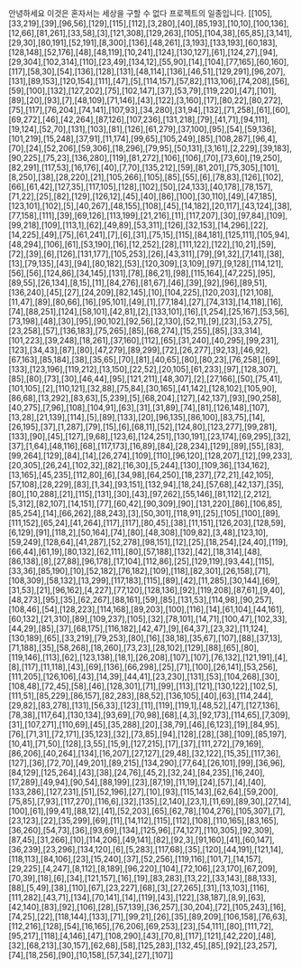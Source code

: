 안녕하세요 이것은 혼자서는 세상을 구할 수 없다 프로젝트의 일종입니다.
[[105],[33,219],[39],[96,56],[129],[115],[112],[3,280],[40],[85,193],[10,10],[100,136],[12,66],[81,261],[33,58],[3],[121,308],[129,263],[105],[104,38],[65,85],[3,141],[29,30],[80,191],[52,191],[8,300],[136],[48,261],[3,193],[133,193],[60,183],[128,148],[52,176],[48],[48,119],[10,241],[124],[130,127],[61],[124,27],[94],[29,304],[102,314],[110],[23,49],[134,12],[55,90],[14],[104],[77,165],[60,160],[117],[58,30],[54],[136],[128],[131],[48,114],[136],[46,51],[129,291],[96,207],[131],[89,153],[120,154],[111],[47],[5],[114,157],[57,82],[113,106],[74,208],[56],[59],[100],[132],[127,202],[75],[102,147],[37],[53,79],[119,220],[47],[101],[89],[20],[93],[7],[48,109],[71,146],[43],[122],[3,160],[17],[80,22],[80,272],[75],[117],[76,204],[74,141],[107,93],[34,280],[31,94],[132],[71,258],[61],[60],[69,272],[46],[42,264],[87,126],[107,236],[131,218],[79],[41,71],[94,111],[19,124],[52,70],[131],[103],[81],[126],[61,279],[37,100],[95],[54],[59,136],[101,219],[15,248],[37,91],[11,174],[99,65],[105,249],[85],[108,287],[96,4],[70],[24],[52,206],[59,306],[18,296],[79,95],[50,131],[3,161],[2,229],[39,183],[90,225],[75,23],[136,280],[119],[81,272],[106],[106],[70],[73,60],[19,250],[82,291],[117,53],[16,176],[40],[7,70],[135,212],[59],[81,201],[75,305],[101],[8,250],[38],[28,220],[21],[105,266],[105],[85],[55],[6],[78,83],[126],[102],[66],[61,42],[127,35],[117,105],[128],[102],[50],[24,133],[40,178],[78,157],[71,22],[25],[82],[129],[126,12],[45],[40],[86],[100],[30,110],[49],[47,185],[123,101],[102],[5],[40,267],[48,155],[108],[45],[14,182],[20,117],[43,124],[38],[77,158],[111],[39],[69,126],[113,199],[21,216],[11],[117,207],[30],[97,84],[109],[99,218],[109],[113,1],[62],[49,89],[53,311],[126],[32,153],[14,296],[22],[14,225],[49],[75],[61,241],[7],[6],[31],[75,15],[115],[84,181],[125,111],[105,94],[48,294],[106],[61],[53,190],[16],[12,252],[28],[111,122],[122],[10,21],[59],[72],[39],[6],[126],[131,177],[105,253],[26],[43,311],[79],[91,32],[7,141],[38],[13],[79,135],[43],[94],[80,182],[53],[120,309],[3,109],[97],[9,128],[114,121],[56],[56],[124,86],[34,145],[131],[78],[86,21],[98],[115,164],[47,225],[95],[89,55],[26,134],[8,15],[11],[84,276],[81,67],[46],[39],[92],[96],[89,51],[136,240],[45],[27],[24,209],[82,145],[10],[104,225],[120,203],[121,108],[11,47],[89],[80,66],[16],[95,101],[49],[1],[77,184],[27],[74,313],[14,118],[16],[74],[88,251],[124],[58,101],[42,81],[2],[133,101],[16],[1,254],[25,167],[53,56],[73,198],[48],[30],[95],[90,102],[92,56],[2,130],[52,11],[9],[23],[53,275],[23,258],[57],[136,183],[75,265],[85],[68,274],[15,255],[85],[33,314],[101,223],[39,248],[18,261],[37,160],[112],[65],[31,240],[40,295],[99,231],[123],[34,43],[87],[80],[47,279],[89,299],[72],[26,277],[92,13],[46,92],[67,163],[85,184],[38],[35,65],[70],[81],[40,65],[80],[80,23],[76,258],[69],[133],[123,196],[119,212],[13,150],[22,52],[20,105],[61,233],[97],[128,307],[85],[80],[73],[30],[46,44],[95],[121,211],[48,307],[2],[27,166],[50],[75,41],[101,105],[2],[110,121],[32,88],[75,84],[30,165],[41,142],[128,102],[105,90],[86,68],[13,292],[83,63],[5,239],[5],[68,204],[127],[42,137],[93],[90,258],[40,275],[7,96],[108],[104,91],[63],[31],[31,89],[74],[81],[126,148],[107],[13,28],[21,139],[114],[5],[89],[133],[20],[96,135],[86,100],[83,75],[14],[26,195],[37],[1,287],[79],[15],[6],[68,11],[52],[124,80],[123,277],[99,281],[133],[90],[45],[127],[9,68],[123,6],[124,251],[130,191],[23,174],[69,295],[32],[37],[1,64],[48,116],[68],[117,173],[16,89],[84],[28,234],[129],[89],[55],[83],[99,264],[129],[84],[14],[26,274],[109],[110],[96,120],[128,207],[12],[99,233],[20,305],[26,24],[102,32],[82],[16,30],[5,244],[130],[109,36],[134,162],[13,165],[45,235],[112,80],[6],[34,98],[64,250],[18,237],[72,21],[42,105],[57,108],[28,229],[83],[1,34],[93,151],[132,94],[18,24],[57,68],[42,137],[35],[80],[10,288],[21],[115],[131],[30],[43],[97,262],[55,146],[81,112],[2,212],[5,312],[82,107],[14,151],[77],[60,42],[90,309],[90],[131,220],[86],[106,85],[85,254],[14],[66,262],[88,243],[3],[50,301],[118,91],[25],[105],[100],[89],[111,152],[65,24],[41,264],[117],[117],[80,45],[38],[11,151],[126,203],[128,59],[6,129],[91],[118,2],[50,164],[74],[80],[48,308],[109,82],[3,48],[123,10],[59,249],[128,64],[41,287],[52,278],[98,151],[12],[25],[18,254],[24,40],[119],[66,44],[61,19],[80,132],[62,111],[80],[57,188],[132],[42],[18,314],[48],[86,138],[8],[27,88],[96,178],[17,104],[112,86],[25],[129,119],[93,44],[115],[33,36],[85,190],[10],[52,182],[76,182],[109],[118],[82,301],[26,158],[71],[108,309],[58,132],[13,299],[117,183],[115],[89],[42],[11,285],[30,144],[69],[31,53],[21],[96,162],[4,227],[77,120],[128,136],[92],[119,208],[87,61],[9,40],[48,273],[95],[35],[62,267],[88,161],[59],[85],[131,53],[114,98],[90,257],[108,46],[54],[128,223],[114,168],[89,203],[100],[116],[14],[61,104],[44,161],[60,132],[21,310],[89],[109,237],[105],[32],[78,101],[14,71],[100,47],[102,33],[44,29],[85],[37],[68,175],[116,182],[42,47],[9],[64,37],[23,32],[11,124],[130,189],[65],[33,219],[79,253],[80],[16],[38,18],[35,67],[107],[88],[37,13],[71,188],[35],[58,268],[18,260],[73,23],[28,102],[129],[88],[65],[80],[119,146],[113],[62],[123,138],[18,1],[26,208],[107],[107],[76,132],[121,191],[4],[8],[117],[11,118],[43],[69],[136],[66,298],[25],[71],[100],[26,141],[53,256],[111,205],[126,106],[43],[14,39],[44,41],[23,230],[131],[53],[104,268],[30],[108,48],[72,45],[58],[46],[128,301],[71],[99],[113],[121],[130,122],[102,5],[111,51],[85,229],[86,157],[82,283],[88,52],[136,105],[40],[63],[114,244],[29,82],[83,278],[131],[56,33],[123],[11],[119],[119,1],[48,52],[47],[127,136],[78,38],[117,64],[130,134],[93,69],[70,98],[68],[4,3],[92,173],[114,65],[7,309],[31],[107,271],[110,69],[45],[35,288],[20],[38,79],[46],[6,123],[19],[84,95],[76],[71,31],[72,171],[35,123],[32],[73,85],[94],[128],[28],[38],[109],[85,197],[10,41],[71,50],[128],[3,55],[15,9],[127,215],[17],[37],[111,272],[79,169],[86,206],[40,264],[134],[16,207],[27,127],[29,48],[32,122],[15,35],[117,36],[127],[36],[72,70],[49,201],[89,215],[134,290],[77,64],[26,101],[99],[36,96],[84,129],[125,264],[43],[38],[24,76],[45,2],[32,24],[84,235],[16,240],[17,289],[49,94],[90,54],[88,199],[23],[87,19],[11,19],[24],[57],[4],[40],[133,286],[127,231],[51],[52,196],[27],[10],[93],[115,143],[62,64],[59,200],[75,85],[7,93],[117,270],[116,6],[32],[135],[2,140],[23,1],[11,69],[89,30],[27,14],[100],[61],[99,41],[88,12],[41],[52,203],[65],[62,78],[104,276],[105,307],[7],[23,123],[22],[35,299],[69],[11],[14,112],[115],[112],[108],[110,165],[83,165],[36,260],[54,73],[36],[93,69],[134],[125,96],[74,127],[110,305],[92,309],[87,45],[31,266],[10],[114,206],[49,141],[82],[92,3],[91,160],[41],[60,147],[36,239],[23,296],[134,120],[6],[5,283],[117,68],[35],[120],[44,191],[121,14],[118,113],[84,106],[23],[15,240],[37],[52,256],[119,116],[101,7],[14,157],[29,225],[4,247],[8,112],[8,189],[96,220],[104],[72,106],[23,170],[67,209],[70,39],[18],[6],[34],[121,157],[16],[19],[83,283],[13,22],[33,143],[88,133],[88],[5,49],[38],[110],[67],[23,227],[68],[3],[27,265],[31],[13,103],[116],[111,282],[43,71],[134],[70,141],[14],[119],[43],[122],[38,187],[8,9],[63],[42,140],[83],[92],[106],[28],[57,139],[36,257],[30,204],[72],[105,243],[16],[74,25],[22],[118,144],[133],[71],[99,21],[26],[35],[89,209],[106,158],[76,63],[112,216],[128],[54],[16,165],[76,206],[69,253],[23],[54,111],[80],[111,72],[95,217],[118],[4,146],[47],[108,290],[43],[70,8],[117],[121],[42,220],[48],[32],[68,213],[30,157],[62,68],[58],[125,283],[132,45],[85],[92],[23,257],[74],[18,256],[90],[10,158],[57,34],[27],[107]]